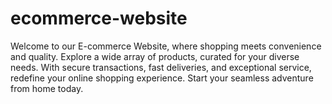 # ecommerce-website
Welcome to our E-commerce Website, where shopping meets convenience and quality. Explore a wide array of products, curated for your diverse needs. With secure transactions, fast deliveries, and exceptional service, redefine your online shopping experience. Start your seamless adventure from home today.

